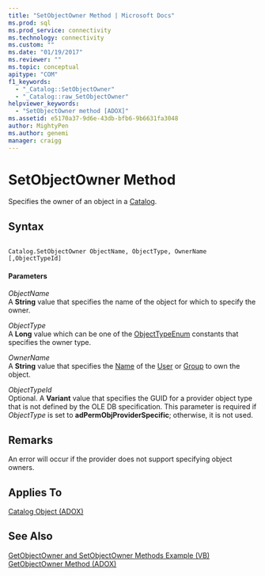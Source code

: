 ```yaml
---
title: "SetObjectOwner Method | Microsoft Docs"
ms.prod: sql
ms.prod_service: connectivity
ms.technology: connectivity
ms.custom: ""
ms.date: "01/19/2017"
ms.reviewer: ""
ms.topic: conceptual
apitype: "COM"
f1_keywords: 
  - "_Catalog::SetObjectOwner"
  - "_Catalog::raw_SetObjectOwner"
helpviewer_keywords: 
  - "SetObjectOwner method [ADOX]"
ms.assetid: e5170a37-9d6e-43db-bfb6-9b6631fa3048
author: MightyPen
ms.author: genemi
manager: craigg
---
```

# SetObjectOwner Method
Specifies the owner of an object in a [Catalog](../../../ado/reference/adox-api/catalog-object-adox.md).  
  
## Syntax  
  
```  
  
Catalog.SetObjectOwner ObjectName, ObjectType, OwnerName [,ObjectTypeId]  
```  
  
#### Parameters  
 *ObjectName*  
 A **String** value that specifies the name of the object for which to specify the owner.  
  
 *ObjectType*  
 A **Long** value which can be one of the [ObjectTypeEnum](../../../ado/reference/adox-api/objecttypeenum.md) constants that specifies the owner type.  
  
 *OwnerName*  
 A **String** value that specifies the [Name](../../../ado/reference/adox-api/name-property-adox.md) of the [User](../../../ado/reference/adox-api/user-object-adox.md) or [Group](../../../ado/reference/adox-api/group-object-adox.md) to own the object.  
  
 *ObjectTypeId*  
 Optional. A **Variant** value that specifies the GUID for a provider object type that is not defined by the OLE DB specification. This parameter is required if *ObjectType* is set to **adPermObjProviderSpecific**; otherwise, it is not used.  
  
## Remarks  
 An error will occur if the provider does not support specifying object owners.  
  
## Applies To  
 [Catalog Object (ADOX)](../../../ado/reference/adox-api/catalog-object-adox.md)  
  
## See Also  
 [GetObjectOwner and SetObjectOwner Methods Example (VB)](../../../ado/reference/adox-api/getobjectowner-and-setobjectowner-methods-example-vb.md)   
 [GetObjectOwner Method (ADOX)](../../../ado/reference/adox-api/getobjectowner-method-adox.md)
